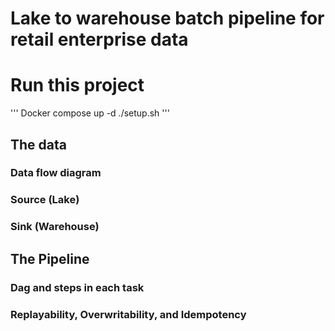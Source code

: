 # Lake to warehouse batch pipeline for retail enterprise data

# Run this project
'''
Docker compose up -d
./setup.sh
'''

## The data
### Data flow diagram
### Source (Lake)
### Sink (Warehouse)

## The Pipeline
### Dag and steps in each task
### Replayability, Overwritability, and Idempotency


